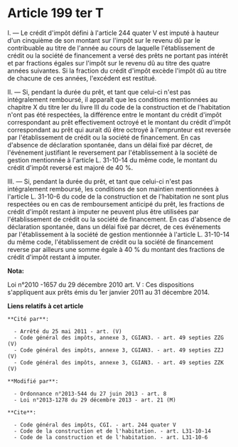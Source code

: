 # Article 199 ter T

I. ― Le crédit d'impôt défini à l'article 244 quater V est imputé à hauteur d'un cinquième de son montant sur l'impôt sur le
revenu dû par le contribuable au titre de l'année au cours de laquelle l'établissement de crédit ou la société de financement
a versé des prêts ne portant pas intérêt et par fractions égales sur l'impôt sur le revenu dû au titre des quatre années
suivantes. Si la fraction du crédit d'impôt excède l'impôt dû au titre de chacune de ces années, l'excédent est restitué. 

II. ― Si, pendant la durée du prêt, et tant que celui-ci n'est pas intégralement remboursé, il apparaît que les conditions
mentionnées au chapitre X du titre Ier du livre III du code de la construction et de l'habitation n'ont pas été respectées,
la différence entre le montant du crédit d'impôt correspondant au prêt effectivement octroyé et le montant du crédit d'impôt
correspondant au prêt qui aurait dû être octroyé à l'emprunteur est reversée par l'établissement de crédit ou la société de
financement. En cas d'absence de déclaration spontanée, dans un délai fixé par décret, de l'événement justifiant le
reversement par l'établissement à la société de gestion mentionnée à l'article L. 31-10-14 du même code, le montant du crédit
d'impôt reversé est majoré de 40 %. 

III. ― Si, pendant la durée du prêt, et tant que celui-ci n'est pas intégralement remboursé, les conditions de son maintien
mentionnées à l'article L. 31-10-6 du code de la construction et de l'habitation ne sont plus respectées ou en cas de
remboursement anticipé du prêt, les fractions de crédit d'impôt restant à imputer ne peuvent plus être utilisées par
l'établissement de crédit ou la société de financement. En cas d'absence de déclaration spontanée, dans un délai fixé par
décret, de ces événements par l'établissement à la société de gestion mentionnée à l'article L. 31-10-14 du même code,
l'établissement de crédit ou la société de financement reverse par ailleurs une somme égale à 40 % du montant des fractions
de crédit d'impôt restant à imputer.

**Nota:**

Loi n°2010 -1657 du 29 décembre 2010 art. V : Ces dispositions s'appliquent aux prêts émis du 1er janvier 2011 au 31 décembre
2014.

**Liens relatifs à cet article**

	**Cité par**:

	  - Arrêté du 25 mai 2011 - art. (V)
	  - Code général des impôts, annexe 3, CGIAN3. - art. 49 septies ZZG (V)
	  - Code général des impôts, annexe 3, CGIAN3. - art. 49 septies ZZJ (V)
	  - Code général des impôts, annexe 3, CGIAN3. - art. 49 septies ZZK (V)

	**Modifié par**:

	  - Ordonnance n°2013-544 du 27 juin 2013 - art. 8
	  - Loi n°2013-1278 du 29 décembre 2013 - art. 21 (M)

	**Cite**:

	  - Code général des impôts, CGI. - art. 244 quater V
	  - Code de la construction et de l'habitation. - art. L31-10-14
	  - Code de la construction et de l'habitation. - art. L31-10-6
